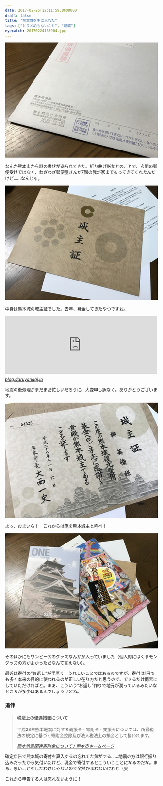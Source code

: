 ```yaml
---
date: 2017-02-25T12:11:59.0000000
draft: false
title: "熊本城を手に入れた"
tags: ["とりとめもないこと", "城郭"]
eyecatch: 20170224155904.jpg
---
```

<p><span itemscope itemtype="http://schema.org/Photograph"><img src="20170224155904.jpg" alt="f:id:daruyanagi:20170224155904j:plain" title="f:id:daruyanagi:20170224155904j:plain" class="hatena-fotolife" itemprop="image"></span></p><p>なんか熊本市から謎の書状が送られてきた。折り曲げ厳禁とのことで、玄関の郵便受けではなく、わざわざ郵便屋さんが7階の我が家までもってきてくれたんだけど……なんじゃ。</p><p><span itemscope itemtype="http://schema.org/Photograph"><img src="20170224155957.jpg" alt="f:id:daruyanagi:20170224155957j:plain" title="f:id:daruyanagi:20170224155957j:plain" class="hatena-fotolife" itemprop="image"></span></p><p>中身は熊本城の城主証でした。去年、募金してきたやつですね。</p><p><iframe src="https://hatenablog-parts.com/embed?url=https%3A%2F%2Fblog.daruyanagi.jp%2Fentry%2F2016%2F11%2F15%2F203854" title="熊本城主になってきたった！ - だるろぐ" class="embed-card embed-blogcard" scrolling="no" frameborder="0" style="display: block; width: 100%; height: 190px; max-width: 500px; margin: 10px 0px;"></iframe><cite class="hatena-citation"><a href="http://blog.daruyanagi.jp/entry/2016/11/15/203854">blog.daruyanagi.jp</a></cite></p><p>地震の後処理がまだまだ忙しいだろうに、大変申し訳なく。ありがとうございます。</p><p><span itemscope itemtype="http://schema.org/Photograph"><img src="20170224160023.jpg" alt="f:id:daruyanagi:20170224160023j:plain" title="f:id:daruyanagi:20170224160023j:plain" class="hatena-fotolife" itemprop="image"></span></p><p>よぅ、おまいら！　これからは俺を熊本城主と呼べ！</p><p><span itemscope itemtype="http://schema.org/Photograph"><img src="20170224165620.jpg" alt="f:id:daruyanagi:20170224165620j:plain" title="f:id:daruyanagi:20170224165620j:plain" class="hatena-fotolife" itemprop="image"></span></p><p>そのほかにもワンピースのグッズなんかが入っていました（個人的にはくまモングッズの方がよかっただなんて言えない）。</p><p>最近は寄付の“お返し”が手厚く、うれしいことではあるのですが、寄付は1円でも多く本来の目的に使われるのが正しい在り方だと思うので、できるだけ簡素にしていただければと。まぁ、こういう“お返し”作りで地元が潤っているみたいなところが多少はあるんでしょうけどね。</p>

<div class="section">
<h3>追伸</h3>

<blockquote cite="https://www.city.kumamoto.jp/hpkiji/pub/detail.aspx?c_id=5&id=12552">

<div class="section">
<h4>税法上の優遇措置について</h4>
<p>  平成28年熊本地震に対する義援金・寄附金・支援金については、所得税法の規定に基づく寄附金控除及び法人税法上の損金として扱われます。</p>

</div>
<cite><a href="https://www.city.kumamoto.jp/hpkiji/pub/detail.aspx?c_id=5&id=12552">&#x718A;&#x672C;&#x5730;&#x9707;&#x95A2;&#x9023;&#x5BC4;&#x9644;&#x91D1;&#x306B;&#x3064;&#x3044;&#x3066; / &#x718A;&#x672C;&#x5E02;&#x30DB;&#x30FC;&#x30E0;&#x30DA;&#x30FC;&#x30B8;</a></cite>
</blockquote>
<p>確定申告で熊本城の寄付を算入するの忘れてた気がする……地震の方は銀行振り込みだったから気付いたけど、現金で寄付するとこういうことになるのだな。まぁ、悪いことをしたわけじゃないので全然かまわないけれど（笑</p><p>これから申告する人は忘れないように！</p>

</div>